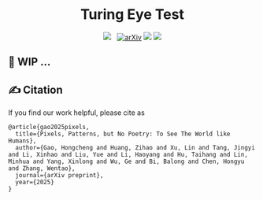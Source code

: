 <div align="center">
  <h1>
    Turing Eye Test
  </h1>

  [![](https://img.shields.io/badge/HomePage--orange.svg?logo=homepage&logoColor=orange)](FIXME)
  [![arXiv](https://img.shields.io/badge/arXiv-ARXIV_ID-b31b1b.svg?logo=arxiv&logoColor=white)](FIXME)
  [![](https://img.shields.io/badge/Data-Benchmark-brightgreen.svg?logo=huggingface)](FIXME)
  [![](https://img.shields.io/badge/License-Apache_2.0-blue.svg?logo=github)](FIXME)


</div>


## 🚧 WIP ...

## ✍️ Citation
If you find our work helpful, please cite as
```
@article{gao2025pixels,
  title={Pixels, Patterns, but No Poetry: To See The World like Humans},
  author={Gao, Hongcheng and Huang, Zihao and Xu, Lin and Tang, Jingyi and Li, Xinhao and Liu, Yue and Li, Haoyang and Hu, Taihang and Lin, Minhua and Yang, Xinlong and Wu, Ge and Bi, Balong and Chen, Hongyu and Zhang, Wentao},
  journal={arXiv preprint},
  year={2025}
}
```

